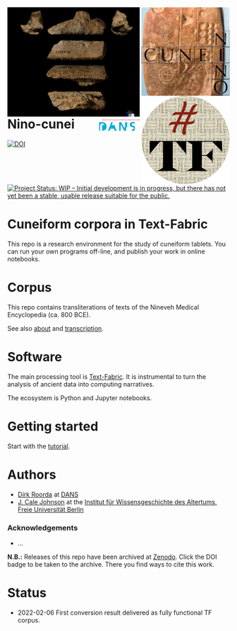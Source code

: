<div>
<img src="docs/images/logo.png" align="left" width="300"/>
<img src="docs/images/ninologo.png" align="right" width="200"/>
<img src="docs/images/tf.png" align="right" width="200"/>
<img src="docs/images/dans.png" align="right" width="100"/>
</div>

# Nino-cunei

[![DOI](https://zenodo.org/badge/449218807.svg)](https://zenodo.org/badge/latestdoi/449218807)
[![Project Status: WIP – Initial development is in progress, but there has not yet been a stable, usable release suitable for the public.](https://www.repostatus.org/badges/latest/wip.svg)](https://www.repostatus.org/#wip)

# Cuneiform corpora in Text-Fabric

This repo is a research environment for the study of cuneiform tablets. You can
run your own programs off-line, and publish your work in online notebooks.

# Corpus

This repo contains transliterations of texts of the Nineveh Medical Encyclopedia
(ca. 800 BCE).

See also
[about](docs/about.md)
and
[transcription](https://github.com/Nino-cunei/ninmed/blob/master/docs/transcription.md).

# Software

The main processing tool is [Text-Fabric](https://github.com/annotation/text-fabric/).
It is instrumental to
turn the analysis of ancient data into computing narratives.

The ecosystem is Python and Jupyter notebooks.

# Getting started

Start with the
[tutorial](https://nbviewer.jupyter.org/github/Nino-cunei/ninmed/blob/master/tutorial/start.ipynb).

# Authors

*   [Dirk Roorda](https://github.com/dirkroorda) at
    [DANS](https://www.dans.knaw.nl)
*   [J. Cale Johnson](https://www.geschkult.fu-berlin.de/e/wissensgeschichte/mitarbeiter_innen/johnson/index.html)
    at the
    [Institut für Wissensgeschichte des Altertums, Freie Universität Berlin](https://www.geschkult.fu-berlin.de/e/wissensgeschichte/index.html)

### Acknowledgements

*   ...

**N.B.:** Releases of this repo have been archived at [Zenodo](https://zenodo.org).
Click the DOI badge to be taken to the archive. There you find ways to cite this work.

# Status

*   2022-02-06 First conversion result delivered as fully functional TF corpus.
